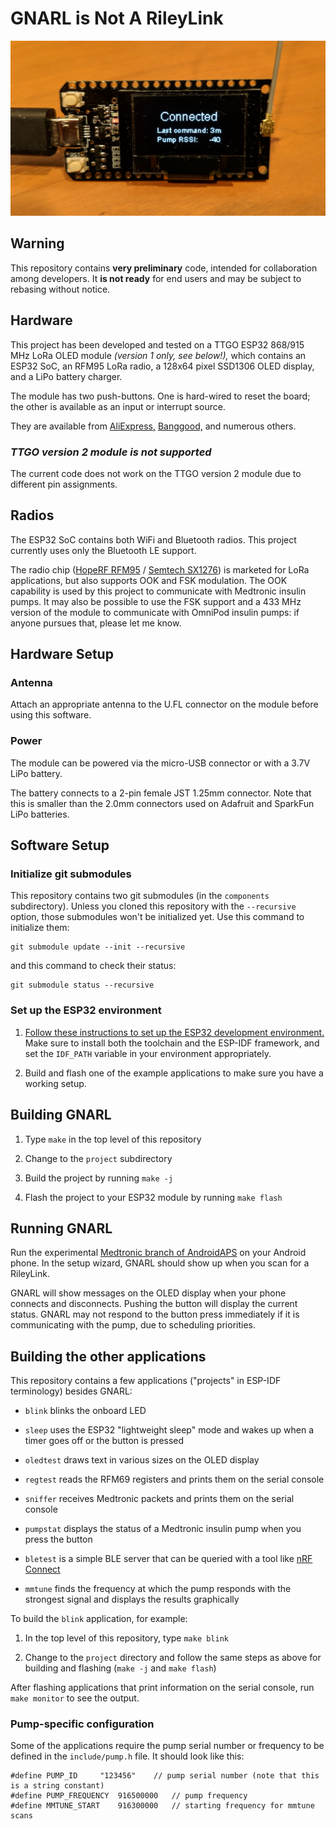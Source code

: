 # GNARL is Not A RileyLink

![TTGO LoRa OLED v1](images/ttgo.png)

## Warning

This repository contains **very preliminary** code, intended for
collaboration among developers. It **is not ready** for end users
and may be subject to rebasing without notice.

## Hardware

This project has been developed and tested on
a TTGO ESP32 868/915 MHz LoRa OLED module *(version 1 only, see below!),*
which contains an ESP32 SoC, an RFM95 LoRa radio,
a 128x64 pixel SSD1306 OLED display, and a LiPo battery charger.

The module has two push-buttons.
One is hard-wired to reset the board;
the other is available as an input or interrupt source.

They are available from [AliExpress,](https://www.aliexpress.com/item/2pcs-TTGO-LORA32-Lora-868Mhz-ESP32-LoRa-OLED-0-96-Inch-Blue-Display-Bluetooth-WIFI-ESP/32839249834.html)
[Banggood,](https://www.banggood.com/2Pcs-Wemos-TTGO-LORA32-868915Mhz-ESP32-LoRa-OLED-0_96-Inch-Blue-Display-p-1239769.html)
and numerous others.

### *TTGO version 2 module is not supported*

The current code does not work on the TTGO version 2 module due to
different pin assignments.

## Radios

The ESP32 SoC contains both WiFi and Bluetooth radios.
This project currently uses only the Bluetooth LE support.

The radio chip ([HopeRF RFM95](https://www.hoperf.com/modules/lora/RFM95.html) /
[Semtech SX1276](https://www.semtech.com/products/wireless-rf/lora-transceivers/sx1276))
is marketed for LoRa applications, but also supports OOK and FSK modulation.
The OOK capability is used by this project to communicate with Medtronic insulin pumps.
It may also be possible to use the FSK support and a 433 MHz version
of the module to communicate with OmniPod insulin pumps:
if anyone pursues that, please let me know.

## Hardware Setup

### Antenna

Attach an appropriate antenna to the U.FL connector on the module
before using this software.

### Power

The module can be powered via the micro-USB connector or with a 3.7V
LiPo battery.

The battery connects to a 2-pin female JST 1.25mm connector.
Note that this is smaller than the 2.0mm connectors used on Adafruit and
SparkFun LiPo batteries.

## Software Setup

### Initialize git submodules

This repository contains two git submodules (in the `components` subdirectory).
Unless you cloned this repository with the `--recursive` option,
those submodules won't be initialized yet.
Use this command to initialize them:
```
git submodule update --init --recursive
```

and this command to check their status:
```
git submodule status --recursive
```

### Set up the ESP32 environment

1. [Follow these instructions to set up the ESP32 development environment.](https://docs.espressif.com/projects/esp-idf/en/latest/get-started/index.html)
Make sure to install both the toolchain and the ESP-IDF framework,
and set the `IDF_PATH` variable in your environment appropriately.

1. Build and flash one of the example applications to make sure you have a working setup.

## Building GNARL

1. Type `make` in the top level of this repository

1. Change to the `project` subdirectory

1. Build the project by running `make -j`

1. Flash the project to your ESP32 module by running `make flash`

## Running GNARL

Run the experimental [Medtronic branch of AndroidAPS](https://github.com/andyrozman/AndroidAPS)
on your Android phone.
In the setup wizard, GNARL should show up when you scan for a RileyLink.

GNARL will show messages on the OLED display when your phone
connects and disconnects. Pushing the button will display the current
status. GNARL may not respond to the button press immediately if it is
communicating with the pump, due to scheduling priorities.

## Building the other applications

This repository contains a few applications ("projects" in ESP-IDF terminology) besides GNARL:

* `blink` blinks the onboard LED

* `sleep` uses the ESP32 "lightweight sleep" mode and wakes up when a
  timer goes off or the button is pressed

* `oledtest` draws text in various sizes on the OLED display

* `regtest` reads the RFM69 registers and prints them on the serial console

* `sniffer` receives Medtronic packets and prints them on the serial console

* `pumpstat` displays the status of a Medtronic insulin pump when you press the button

* `bletest` is a simple BLE server that can be queried with a tool like
  [nRF Connect](https://www.nordicsemi.com/Software-and-Tools/Development-Tools/nRF-Connect-for-mobile)

* `mmtune` finds the frequency at which the pump responds
  with the strongest signal and displays the results graphically

To build the `blink` application, for example:

1. In the top level of this repository, type `make blink`

1. Change to the `project` directory and follow the same steps as above
   for building and flashing (`make -j` and `make flash`)

After flashing applications that print information on the serial console,
run `make monitor` to see the output.

### Pump-specific configuration

Some of the applications require the pump serial number or frequency
to be defined in the `include/pump.h` file.
It should look like this:

	#define PUMP_ID		"123456"	// pump serial number (note that this is a string constant)
	#define PUMP_FREQUENCY	916500000	// pump frequency
	#define MMTUNE_START	916300000	// starting frequency for mmtune scans
